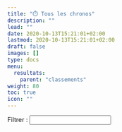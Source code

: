 ```yaml
---
title: "⏱️ Tous les chronos"
description: ""
lead: ""
date: 2020-10-13T15:21:01+02:00
lastmod: 2020-10-13T15:21:01+02:00
draft: false
images: []
type: docs
menu:
  resultats:
    parent: "classements"
weight: 80
toc: true
icon: ""
---
```


<!-- Flag icons -->

<link rel="stylesheet" href="https://cdnjs.cloudflare.com/ajax/libs/jquery.tablesorter/2.31.3/css/theme.default.min.css">
<script src="https://ajax.googleapis.com/ajax/libs/jquery/3.5.1/jquery.min.js"></script>
<script src="https://cdnjs.cloudflare.com/ajax/libs/jquery-csv/1.0.11/jquery.csv.min.js"></script>
<script src="https://cdnjs.cloudflare.com/ajax/libs/moment.js/2.29.4/moment.min.js"></script>

<style>
    .pagination {
        margin-top: 10px;
    }
    .sort-indicator {
        cursor: pointer;
    }
    .sort-asc, .sort-desc {
        display: none;
    }
    .sort-asc.active, .sort-desc.active {
        display: inline;
    }
</style>

<div class="container">
    <div class="form-group">
        <label for="filter">Filtrer :</label>
        <input type="text" class="form-control" id="filter">
    </div>
    <div class="table-responsive">
        <table class="table table-striped" id="dataTable"></table>
    </div>
    <div class="text-center">
        <div class="pagination"></div>
    </div>
</div>

<script>
    const ITEMS_PER_PAGE = 10;
    let csvData = [];
    let filteredData = [];
    let sortedBy = 0;  // Indique que nous trions par la première colonne
    let sortDirection = -1;  // Indique que nous trions en ordre descendant

    $(document).ready(function() {
        $.ajax({
            url: "/data/resultat.csv",
            dataType: "text",
            success: function(data) {
                csvData = $.csv.toArrays(data);
                filteredData = csvData.slice(1); // copy all except headers
                filteredData.sort((a, b) => {
                    let valA = a[sortedBy];
                    let valB = b[sortedBy];
                    if (!isNaN(valA) && !isNaN(valB)) {
                        valA = Number(valA);
                        valB = Number(valB);
                    }
                    if (valA < valB) {
                        return -sortDirection;
                    }
                    if (valA > valB) {
                        return sortDirection;
                    }
                    return 0;
                });
                renderTable(csvData, 1);
            }
        });

        $('#filter').on('keyup', function() {
            let value = $(this).val().toLowerCase();
            filteredData = csvData.slice(1).filter(row => row.join(' ').toLowerCase().includes(value));
            renderTable(csvData, 1);
        });
    });

    function renderTable(data, pageNum) {
        let html = '<thead><tr>';
        for (let j = 0; j < data[0].length; j++) {
            html += '<th class="sort-indicator" data-column="' + j + '">' + data[0][j];
            html += '<span class="sort-asc' + (j === sortedBy && sortDirection === 1 ? ' active' : '') + '">&#9650;</span>';
            html += '<span class="sort-desc' + (j === sortedBy && sortDirection === -1 ? ' active' : '') + '">&#9660;</span>';
            html += '</th>';
        }
        html += '</tr></thead><tbody>';
        let start = (pageNum - 1) * ITEMS_PER_PAGE;
        let end = start + ITEMS_PER_PAGE;
        for (let i = start; i < end && i < filteredData.length; i++) {
            html += '<tr>';
            for (let j = 0; j < filteredData[i].length; j++) {
                let cellValue = filteredData[i][j];
                if (j === 0) {  // Si c'est la première colonne (timestamp)
                    cellValue = moment(cellValue).format('DD/MM/YYYY HH:mm:ss');
                }
                html += '<td>' + cellValue + '</td>';
            }
            html += '</tr>';
        }
        html += '</tbody>';

        $('#dataTable').html(html);
        createPagination(filteredData.length, pageNum);

        $('.sort-indicator').on('click', function() {
            let column = $(this).data('column');
            if (sortedBy === column) {
                sortDirection = -sortDirection;
            } else {
                sortedBy = column;
                sortDirection = 1;
            }
            filteredData.sort((a, b) => {
                let valA = a[sortedBy];
                let valB = b[sortedBy];
                if (sortedBy === 0) {  // Si nous trions par la première colonne (timestamp)
                    valA = new Date(valA);
                    valB = new Date(valB);
                } else if (!isNaN(valA) && !isNaN(valB)) {
                    valA = Number(valA);
                    valB = Number(valB);
                }
                if (valA < valB) {
                    return -sortDirection;
                }
                if (valA > valB) {
                    return sortDirection;
                }
                return 0;
            });
        });
    }

    function createPagination(rows, currentPage) {
        let pages = Math.ceil(rows / ITEMS_PER_PAGE);
        let html = '';
        for (let i = 1; i <= pages; i++) {
            if (i === currentPage) {
                html += '<span class="page-num active">' + i + '</span>';
            } else {
                html += '<span class="page-num">' + i + '</span>';
            }
        }
        $('.pagination').html(html);

        $('.page-num').on('click', function() {
            let pageNum = $(this).text();
            renderTable(csvData, Number(pageNum));
        });
    }
</script>

<script src="moment.js"></script>
<script>
    moment().format();
</script>
